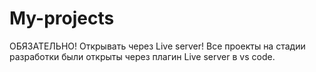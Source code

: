 # My-projects
ОБЯЗАТЕЛЬНО!
Открывать через Live server!
Все проекты на стадии разработки были открыты через плагин Live server в vs code.
